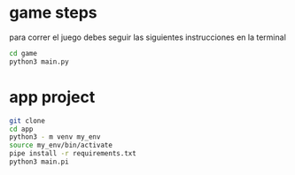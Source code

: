 # game steps
para correr el juego debes seguir las siguientes instrucciones en la terminal
``` sh
cd game
python3 main.py
```

# app project

``` sh
git clone
cd app
python3 - m venv my_env
source my_env/bin/activate
pipe install -r requirements.txt
python3 main.pi
```
